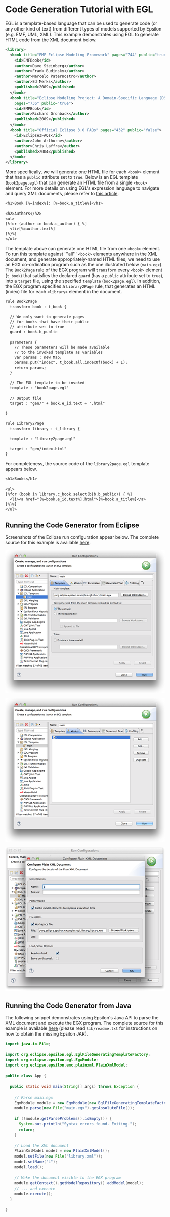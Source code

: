 # Code Generation Tutorial with EGL
EGL is a template-based language that can be used to generate code (or any other kind of text) from different types of models supported by Epsilon (e.g. EMF, UML, XML). This example demonstrates using EGL to generate HTML code from the XML document below.

```xml
<library>
  <book title="EMF Eclipse Modeling Framework" pages="744" public="true">
    <id>EMFBook</id>
    <author>Dave Steinberg</author>
    <author>Frank Budinsky</author>
    <author>Marcelo Paternostro</author>
    <author>Ed Merks</author>
    <published>2009</published>
  </book>
  <book title="Eclipse Modeling Project: A Domain-Specific Language (DSL) Toolkit" 
    pages="736" public="true">
    <id>EMPBook</id>
    <author>Richard Gronback</author>
    <published>2009</published>
  </book>
  <book title="Official Eclipse 3.0 FAQs" pages="432" public="false">
    <id>Eclipse3FAQs</id>
    <author>John Arthorne</author>
    <author>Chris Laffra</author>
    <published>2004</published>
  </book>
</library>
```
 
More specifically, we will generate one HTML file for each `<book>` element that has a `public` attribute set to `true`. Below is an EGL template (`book2page.egl`) that can generate an HTML file from a single `<book>` element. For more details on using EGL's expression language to navigate and query XML documents, please refer to [this article](plain-xml).
 
```egl
<h1>Book [%=index%]: [%=book.a_title%]</h1>

<h2>Authors</h2>
<ul>
[%for (author in book.c_author) { %]
  <li>[%=author.text%]
[%}%]
</ul>
```
 
The template above can generate one HTML file from one `<book>` element. To run this template against '''all''' `<book>` elements anywhere in the XML document, and generate appropriately-named HTML files, we need to use an EGX co-ordination program such as the one illustrated below (`main.egx`). The `Book2Page` rule of the EGX program will `transform` every `<book>` element (`t_book`) that satisfies the declared `guard` (has a `public` attribute set to `true`), into a `target` file, using the specified `template` (`book2page.egl`). In addition, the EGX program specifies a `Library2Page` rule, that generates an HTML (index) file for each `<library>` element in the document.

```egx
rule Book2Page 
  transform book : t_book {
  
  // We only want to generate pages
  // for books that have their public
  // attribute set to true
  guard : book.b_public
  
  parameters {
    // These parameters will be made available
    // to the invoked template as variables
    var params : new Map;
    params.put("index", t_book.all.indexOf(book) + 1);
    return params;
  }
  
  // The EGL template to be invoked
  template : "book2page.egl"
  
  // Output file
  target : "gen/" + book.e_id.text + ".html"
  
}

rule Library2Page 
  transform library : t_library {
  
  template : "library2page.egl"
  
  target : "gen/index.html"
}
```
 
For completeness, the source code of the `library2page.egl` template appears below.
 
```egl
<h1>Books</h1>

<ul>
[%for (book in library.c_book.select(b|b.b_public)) { %]
  <li><a href="[%=book.e_id.text%].html">[%=book.a_title%]</a>
[%}%]
</ul>
```
 
## Running the Code Generator from Eclipse
Screenshots of the Eclipse run configuration appear below. The complete source for this example is available [here](../../../examples/index.php?example=org.eclipse.epsilon.examples.egl.library).

![](run-configuration.png)

![](run-configuration-models.png)

![](run-configuration-model.png)
 
## Running the Code Generator from Java
 
The following snippet demonstrates using Epsilon's Java API to parse the XML document and execute the EGX program. The complete source for this example is available [here](../../../examples/index.php?example=org.eclipse.epsilon.examples.egl.library) (please read `lib/readme.txt` for instructions on how to obtain the missing Epsilon JAR). 

```java
import java.io.File;

import org.eclipse.epsilon.egl.EglFileGeneratingTemplateFactory;
import org.eclipse.epsilon.egl.EgxModule;
import org.eclipse.epsilon.emc.plainxml.PlainXmlModel;

public class App {
  
  public static void main(String[] args) throws Exception {
    
    // Parse main.egx
    EgxModule module = new EgxModule(new EglFileGeneratingTemplateFactory());
    module.parse(new File("main.egx").getAbsoluteFile());
    
    if (!module.getParseProblems().isEmpty()) {
      System.out.println("Syntax errors found. Exiting.");
      return;
    }
    
    // Load the XML document
    PlainXmlModel model = new PlainXmlModel();
    model.setFile(new File("library.xml"));
    model.setName("L");
    model.load();
    
    // Make the document visible to the EGX program
    module.getContext().getModelRepository().addModel(model);
    // ... and execute
    module.execute();
  }
  
}  
```
